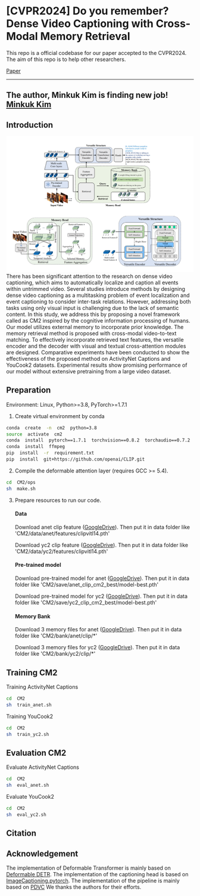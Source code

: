 # [CVPR2024] Do you remember? Dense Video Captioning with Cross-Modal Memory Retrieval

This repo is a official codebase for our paper accepted to the CVPR2024. 
The aim of this repo is to help other researchers.

[Paper](https://arxiv.org/abs/2404.07610) 

---
The author, Minkuk Kim is finding new job! 
[Minkuk Kim](https://geppa.github.io/)
---

## Introduction
<img src="./CM2_fig.png">
There has been significant attention to the research on dense video captioning, which aims to automatically localize and caption all events within untrimmed video. Several studies introduce methods by designing dense video captioning as a multitasking problem of event localization and event captioning to consider inter-task relations. However, addressing both tasks using only visual input is challenging due to the lack of semantic content. In this study, we address this by proposing a novel framework called as CM2 inspired by the cognitive information processing of humans. Our model utilizes external memory to incorporate prior knowledge. The memory retrieval method is proposed with cross-modal video-to-text matching. To effectively incorporate retrieved text features, the versatile encoder and the decoder with visual and textual cross-attention modules are designed. Comparative experiments have been conducted to show the effectiveness of the proposed method on ActivityNet Captions and YouCook2 datasets. Experimental results show promising performance of our model without extensive pretraining from a large video dataset.

## Preparation
Environment: Linux, Python>=3.8, PyTorch>=1.7.1  

1. Create virtual environment by conda

```bash
conda  create  -n  cm2  python=3.8
source  activate  cm2
conda  install  pytorch==1.7.1  torchvision==0.8.2  torchaudio==0.7.2  cudatoolkit=11.0  -c  pytorch
conda  install  ffmpeg
pip  install  -r  requirement.txt
pip  install  git+https://github.com/openai/CLIP.git
```

2. Compile the deformable attention layer (requires GCC >= 5.4).

```bash
cd  CM2/ops
sh  make.sh
```  

3. Prepare resources to run our code.

	#### Data

	Download anet clip feature ([GoogleDrive](https://drive.google.com/file/d/1v08rs9Hwqh3XIM-8u8rRcFZc3HWUtJo_/view?usp=sharing)). 
	Then put it in data folder like 'CM2/data/anet/features/clipvitl14.pth'

	Download yc2 clip feature ([GoogleDrive](https://drive.google.com/file/d/17H_lxSKFve57kHpkAD7pcYS7ijHIy4-M/view?usp=sharing)). 
	Then put it in data folder like 'CM2/data/yc2/features/clipvitl14.pth'
	  
	#### Pre-trained model

	Download pre-trained model for anet ([GoogleDrive](https://drive.google.com/file/d/1ZaqDBcRYgEgn_Y10tKNdvJwdyYr3mgID/view?usp=sharing)). 
	Then put it in data folder like 'CM2/save/anet_clip_cm2_best/model-best.pth'
	  
	Download pre-trained model for yc2 ([GoogleDrive](https://drive.google.com/file/d/1swQfs7f9G5RYgiHD2BKUGobpKZWjCIrr/view?usp=sharing)). 
	Then put it in data folder like 'CM2/save/yc2_clip_cm2_best/model-best.pth'

	#### Memory Bank

	Download 3 memory files for anet ([GoogleDrive](https://drive.google.com/drive/folders/1HYkLWTO2qFdzl1P3pR7fW7nkE6eS-SbR?usp=sharing)). 
	Then put it in data folder like 'CM2/bank/anet/clip/*'

	Download 3 memory files for yc2 ([GoogleDrive](https://drive.google.com/drive/folders/1E8dMREMZZmzvyeFcyci2p0OmLkcIFKjg?usp=sharing)). 
	Then put it in data folder like 'CM2/bank/yc2/clip/*'

## Training CM2
  
Training ActivityNet Captions

```bash
cd  CM2
sh  train_anet.sh
```

Training YouCook2
```bash
cd  CM2
sh  train_yc2.sh
```
  
## Evaluation CM2
  
Evaluate ActivityNet Captions

```bash
cd  CM2
sh  eval_anet.sh
```

Evaluate YouCook2

```bash
cd  CM2
sh  eval_yc2.sh
```

## Citation


## Acknowledgement

The implementation of Deformable Transformer is mainly based on [Deformable DETR](https://github.com/fundamentalvision/Deformable-DETR). 
The implementation of the captioning head is based on [ImageCaptioning.pytorch](https://github.com/ruotianluo/ImageCaptioning.pytorch).
The implementation of the pipeline is mainly based on [PDVC](https://github.com/ttengwang/PDVC)
We thanks the authors for their efforts.
